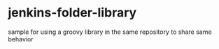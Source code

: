 # jenkins-folder-library
sample for using a groovy library in the same repository to share same behavior
